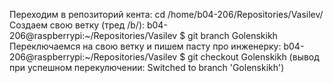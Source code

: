 
Переходим в репозиторий кента:
    cd /home/b04-206/Repositories/Vasilev/
Создаем свою ветку (тред /b/):
    b04-206@raspberrypi:~/Repositories/Vasilev $ git branch Golenskikh
Переключаемся на свою ветку и пишем пасту про инженерку:
    b04-206@raspberrypi:~/Repositories/Vasilev $ git checkout Golenskikh
    (вывод при успешном перекулючении: Switched to branch 'Golenskikh')
